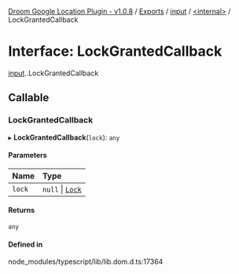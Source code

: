 [Droom Google Location Plugin - v1.0.8](../README.md) / [Exports](../modules.md) / [input](../modules/input.md) / [<internal\>](../modules/input._internal_.md) / LockGrantedCallback

# Interface: LockGrantedCallback

[input](../modules/input.md).[<internal>](../modules/input._internal_.md).LockGrantedCallback

## Callable

### LockGrantedCallback

▸ **LockGrantedCallback**(`lock`): `any`

#### Parameters

| Name | Type |
| :------ | :------ |
| `lock` | ``null`` \| [`Lock`](../modules/input._internal_.md#lock) |

#### Returns

`any`

#### Defined in

node_modules/typescript/lib/lib.dom.d.ts:17364
